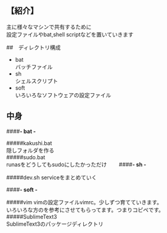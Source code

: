 ## 【紹介】
主に様々なマシンで共有するために  
設定ファイルやbat,shell scriptなどを置いていきます  

##　ディレクトリ構成
+ bat  
バッチファイル
+ sh  
シェルスクリプト
+ soft  
いろいろなソフトウェアの設定ファイル

## 中身

####**- bat -**  

#####kakushi.bat  
		隠しフォルダを作る  
#####sudo.bat  
		runasをどうしてもsudoにしたかっただけ　　
####**- sh -**  

#####dev.sh
	serviceをまとめていく

####**- soft -**  

#####vim
	vimの設定ファイルvimrc。少しずつ育てていきます。  
	いろいろな方のを参考にさせてもらってます。つまりコピペです。  
#####SublimeText3  
	SublimeText3のパッケージディレクトリ  